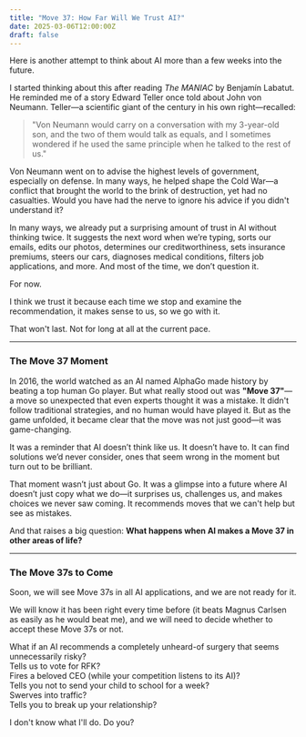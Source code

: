 ```yaml
---
title: "Move 37: How Far Will We Trust AI?"
date: 2025-03-06T12:00:00Z
draft: false
---
```


Here is another attempt to think about AI more than a few weeks into the future.

I started thinking about this after reading *The MANIAC* by Benjamín Labatut. He reminded me of a story Edward Teller once told about John von Neumann. Teller—a scientific giant of the century in his own right—recalled:

> "Von Neumann would carry on a conversation with my 3-year-old son, and the two of them would talk as equals, and I sometimes wondered if he used the same principle when he talked to the rest of us."

Von Neumann went on to advise the highest levels of government, especially on defense. In many ways, he helped shape the Cold War—a conflict that brought the world to the brink of destruction, yet had no casualties. Would you have had the nerve to ignore his advice if you didn't understand it?

In many ways, we already put a surprising amount of trust in AI without thinking twice. It suggests the next word when we’re typing, sorts our emails, edits our photos, determines our creditworthiness, sets insurance premiums, steers our cars, diagnoses medical conditions, filters job applications, and more. And most of the time, we don’t question it.

For now. 

I think we trust it because each time we stop and examine the recommendation, it makes sense to us, so we go with it.

That won't last. Not for long at all at the current pace.

---

### The Move 37 Moment

In 2016, the world watched as an AI named AlphaGo made history by beating a top human Go player. But what really stood out was **"Move 37"**—a move so unexpected that even experts thought it was a mistake. It didn't follow traditional strategies, and no human would have played it. But as the game unfolded, it became clear that the move was not just good—it was game-changing. 

It was a reminder that AI doesn’t think like us. It doesn’t have to. It can find solutions we’d never consider, ones that seem wrong in the moment but turn out to be brilliant.

That moment wasn’t just about Go. It was a glimpse into a future where AI doesn’t just copy what we do—it surprises us, challenges us, and makes choices we never saw coming. It recommends moves that we can't help but see as mistakes.

And that raises a big question: **What happens when AI makes a Move 37 in other areas of life?**

---

### The Move 37s to Come

Soon, we will see Move 37s in all AI applications, and we are not ready for it. 

We will know it has been right every time before (it beats Magnus Carlsen as easily as he would beat me), and we will need to decide whether to accept these Move 37s or not.

What if an AI recommends a completely unheard-of surgery that seems unnecessarily risky?  
Tells us to vote for RFK?  
Fires a beloved CEO (while your competition listens to its AI)?  
Tells you not to send your child to school for a week?  
Swerves into traffic?  
Tells you to break up your relationship?

I don't know what I'll do. Do you?
